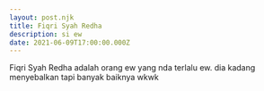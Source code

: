 ```yaml
---
layout: post.njk
title: Fiqri Syah Redha
description: si ew
date: 2021-06-09T17:00:00.000Z
---
```

Fiqri Syah Redha adalah orang ew yang nda terlalu ew. dia kadang menyebalkan tapi banyak baiknya wkwk